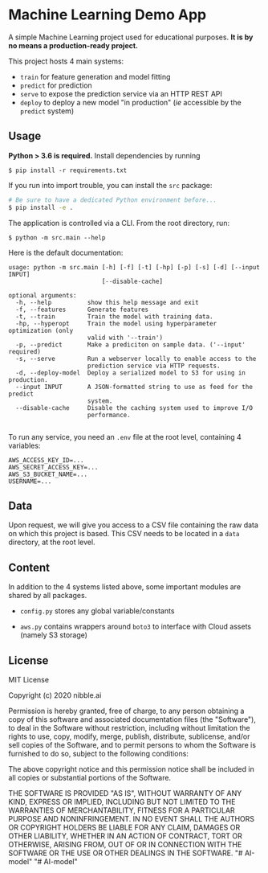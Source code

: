 # Machine Learning Demo App

A simple Machine Learning project used for educational purposes. **It is by no means a production-ready project.**

This project hosts 4 main systems:
 
- `train` for feature generation and model fitting
- `predict` for prediction
- `serve` to expose the prediction service via an HTTP REST API
- `deploy` to deploy a new model "in production" (_ie_ accessible by the `predict` system)


## Usage

**Python > 3.6 is required.** Install dependencies by running

```
$ pip install -r requirements.txt
```

If you run into import trouble, you can install the `src` package:

```bash
# Be sure to have a dedicated Python environment before...
$ pip install -e .
```

The application is controlled via a CLI. From the root directory, run:

```
$ python -m src.main --help
```

Here is the default documentation:

```
usage: python -m src.main [-h] [-f] [-t] [-hp] [-p] [-s] [-d] [--input INPUT]
                          [--disable-cache]

optional arguments:
  -h, --help          show this help message and exit
  -f, --features      Generate features
  -t, --train         Train the model with training data.
  -hp, --hyperopt     Train the model using hyperparameter optimization (only
                      valid with '--train')
  -p, --predict       Make a prediciton on sample data. ('--input' required)
  -s, --serve         Run a webserver locally to enable access to the
                      prediction service via HTTP requests.
  -d, --deploy-model  Deploy a serialized model to S3 for using in production.
  --input INPUT       A JSON-formatted string to use as feed for the predict
                      system.
  --disable-cache     Disable the caching system used to improve I/O
                      performance.


```

To run any service, you need an `.env` file at the root level, containing 4 variables:

```
AWS_ACCESS_KEY_ID=...
AWS_SECRET_ACCESS_KEY=...
AWS_S3_BUCKET_NAME=...
USERNAME=...
```


## Data

Upon request, we will give you access to a CSV file containing the raw data on which this project is based. This CSV needs to be located in a `data` directory, at the root level.


## Content

In addition to the 4 systems listed above, some important modules are shared by all packages.

* `config.py` stores any global variable/constants 

* `aws.py` contains wrappers around `boto3` to interface with Cloud assets (namely S3 storage)


## License

MIT License

Copyright (c) 2020 nibble.ai

Permission is hereby granted, free of charge, to any person obtaining a copy
of this software and associated documentation files (the "Software"), to deal
in the Software without restriction, including without limitation the rights
to use, copy, modify, merge, publish, distribute, sublicense, and/or sell
copies of the Software, and to permit persons to whom the Software is
furnished to do so, subject to the following conditions:

The above copyright notice and this permission notice shall be included in all
copies or substantial portions of the Software.

THE SOFTWARE IS PROVIDED "AS IS", WITHOUT WARRANTY OF ANY KIND, EXPRESS OR
IMPLIED, INCLUDING BUT NOT LIMITED TO THE WARRANTIES OF MERCHANTABILITY,
FITNESS FOR A PARTICULAR PURPOSE AND NONINFRINGEMENT. IN NO EVENT SHALL THE
AUTHORS OR COPYRIGHT HOLDERS BE LIABLE FOR ANY CLAIM, DAMAGES OR OTHER
LIABILITY, WHETHER IN AN ACTION OF CONTRACT, TORT OR OTHERWISE, ARISING FROM,
OUT OF OR IN CONNECTION WITH THE SOFTWARE OR THE USE OR OTHER DEALINGS IN THE
SOFTWARE.
"# AI-model" 
"# AI-model" 
